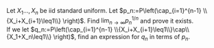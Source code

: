 Let $X_1\dots,X_n$ be iid standard uniform. Let $p_n:=P\left(\cap_{i=1}^{n-1} \\{X_i+X_{i+1}\leq1\\} \right)$. Find $\lim_{n\to\infty}p_n^{1/n}$ and prove it exists.  
If we let $q_n:=P\left(\cap_{i=1}^{n-1} \\{X_i+X_{i+1}\leq1\\}\cap\\{X_1+X_n\leq1\\} \right)$, find an expression for $q_n$ in terms of $p_n$.
